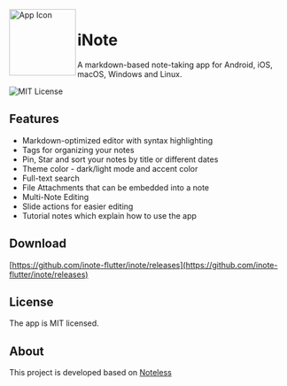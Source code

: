 <img align="left" width="120" height="120" src="https://github.com/inote-flutter/inote/raw/main/assets/icon/icon-512.png" alt="App Icon">

# iNote

A markdown-based note-taking app for Android, iOS, macOS, Windows and Linux.

![MIT License](https://img.shields.io/github/license/inote-flutter/inote?style=for-the-badge)

## Features

- Markdown-optimized editor with syntax highlighting
- Tags for organizing your notes
- Pin, Star and sort your notes by title or different dates
- Theme color - dark/light mode and accent color
- Full-text search
- File Attachments that can be embedded into a note
- Multi-Note Editing
- Slide actions for easier editing
- Tutorial notes which explain how to use the app

## Download

[https://github.com/inote-flutter/inote/releases](https://github.com/inote-flutter/inote/releases)

## License

The app is MIT licensed.

## About

This project is developed based on [Noteless](https://github.com/redsolver/noteless)